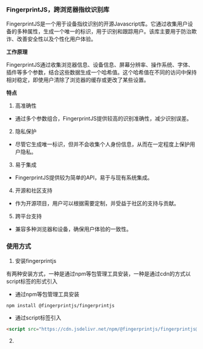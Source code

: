 ### FingerprintJS，跨浏览器指纹识别库

FingerprintJS是一个用于设备指纹识别的开源Javascript库。它通过收集用户设备的多种属性，生成一个唯一的标识，用于识别和跟踪用户。该库主要用于防治欺诈、改善安全性以及个性化用户体验。

**工作原理**

FingerprintJS通过收集浏览器信息、设备信息、屏幕分辨率、操作系统、字体、插件等多个参数，结合这些数据生成一个哈希值。这个哈希值在不同的访问中保持相对稳定，即使用户清除了浏览器的缓存或更改了某些设置。

**特点**

1. 高准确性

- 通过多个参数组合，FingerprintJS提供较高的识别准确性，减少识别误差。

2. 隐私保护

- 尽管它生成唯一标识，但并不会收集个人身份信息，从而在一定程度上保护用户隐私。

3. 易于集成

- FingerprintJS提供较为简单的API，易于与现有系统集成。

4. 开源和社区支持

- 作为开源项目，用户可以根据需要定制，并受益于社区的支持与贡献。

5. 跨平台支持

- 兼容多种浏览器和设备，确保用户体验的一致性。

### 使用方式

1. 安装fingerprintjs

有两种安装方式，一种是通过npm等包管理工具安装，一种是通过cdn的方式以script标签的形式引入

- 通过npm等包管理工具安装

```bash
npm install @fingerprintjs/fingerprintjs
```

- 通过script标签引入

```html
<script src="https://cdn.jsdelivr.net/npm/@fingerprintjs/fingerprintjs@latest/dist/fp.min.js"></script>
```

2. 